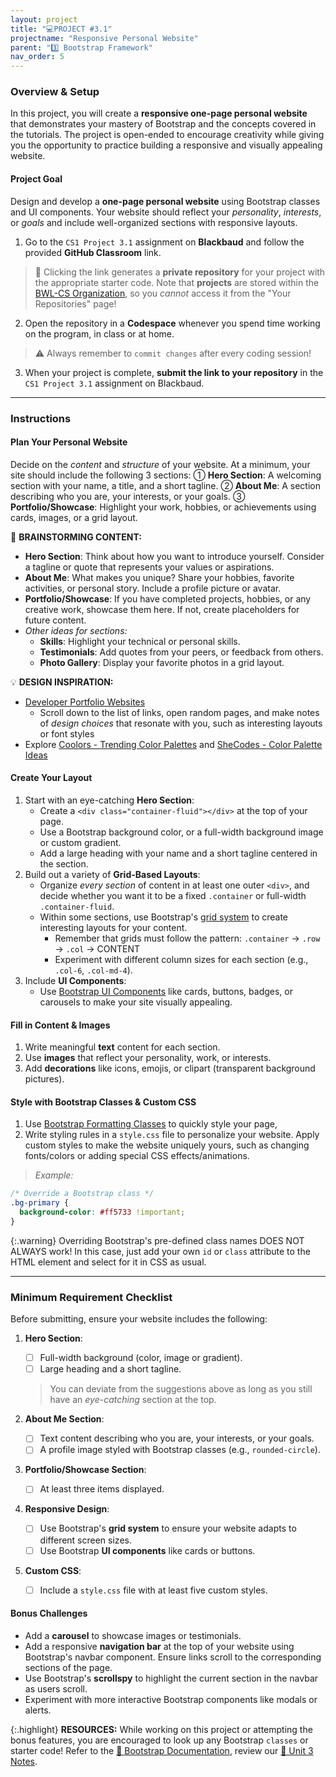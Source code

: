 ```yaml
---
layout: project
title: "💻PROJECT #3.1"
projectname: "Responsive Personal Website"
parent: "3️⃣ Bootstrap Framework"
nav_order: 5
---
```



### Overview & Setup

In this project, you will create a **responsive one-page personal website** that demonstrates your mastery of Bootstrap and the concepts covered in the tutorials. The project is open-ended to encourage creativity while giving you the opportunity to practice building a responsive and visually appealing website.

#### Project Goal
Design and develop a **one-page personal website** using Bootstrap classes and UI components. Your website should reflect your _personality_, _interests_, or _goals_ and include well-organized sections with responsive layouts.

<div class="setup" markdown="block">

1. Go to the `CS1 Project 3.1` assignment on **Blackbaud** and follow the provided **GitHub Classroom** link.
  > 📁 Clicking the link generates a **private repository** for your project with the appropriate starter code. Note that **projects** are stored within the [BWL-CS Organization](https://github.com/BWL-CS), so you _cannot_ access it from the "Your Repositories" page!
2. Open the repository in a **Codespace** whenever you spend time working on the program, in class or at home. 
  > ⚠️ Always remember to `commit changes` after every coding session!
3. When your project is complete, **submit the link to your repository** in the `CS1 Project 3.1` assignment on Blackbaud.

</div>

--- 

### Instructions

#### Plan Your Personal Website

Decide on the _content_ and _structure_ of your website. At a minimum, your site should include the following 3 sections:
① **Hero Section**: A welcoming section with your name, a title, and a short tagline. 
② **About Me**: A section describing who you are, your interests, or your goals.
③ **Portfolio/Showcase**: Highlight your work, hobbies, or achievements using cards, images, or a grid layout.

<div class="task" markdown="block">
  
🧠 **BRAINSTORMING CONTENT:**
- **Hero Section**: Think about how you want to introduce yourself. Consider a tagline or quote that represents your values or aspirations.
- **About Me**: What makes you unique? Share your hobbies, favorite activities, or personal story. Include a profile picture or avatar.
- **Portfolio/Showcase**: If you have completed projects, hobbies, or any creative work, showcase them here. If not, create placeholders for future content.
- _Other ideas for sections:_
  - **Skills**: Highlight your technical or personal skills. 
  - **Testimonials**: Add quotes from your peers, or feedback from others.
  - **Photo Gallery**: Display your favorite photos in a grid layout. 

💡 **DESIGN INSPIRATION:** 
- [Developer Portfolio Websites](https://github.com/emmabostian/developer-portfolios)
  - Scroll down to the list of links, open random pages, and make notes of _design choices_ that resonate with you, such as interesting layouts or font styles
- Explore [Coolors - Trending Color Palettes](https://coolors.co/palettes/trending) and [SheCodes - Color Palette Ideas](https://www.shecodes.io/palettes)

</div>

#### Create Your Layout
1. Start with an eye-catching **Hero Section**:
   - Create a `<div class="container-fluid"></div>` at the top of your page. 
   - Use a Bootstrap background color, or a full-width background image or custom gradient.
   - Add a large heading with your name and a short tagline centered in the section.
1. Build out a variety of **Grid-Based Layouts**:
   - Organize _every section_ of content in at least one outer `<div>`, and decide whether you want it to be a fixed `.container` or full-width `.container-fluid`.  
   - Within some sections, use Bootstrap's [grid system](https://getbootstrap.com/docs/5.3/layout/grid/) to create interesting layouts for your content.
     - Remember that grids must follow the pattern: `.container` → `.row` → `.col` → CONTENT
     - Experiment with different column sizes for each section (e.g., `.col-6`, `.col-md-4`).
1. Include **UI Components**:
   - Use [Bootstrap UI Components](https://coderina.dev/webdocs/docs/unit03/notes302.html) like cards, buttons, badges, or carousels to make your site visually appealing.

#### Fill in Content & Images
1. Write meaningful **text** content for each section.
2. Use **images** that reflect your personality, work, or interests.
3. Add **decorations** like icons, emojis, or clipart (transparent background pictures).

#### Style with Bootstrap Classes & Custom CSS
1. Use [Bootstrap Formatting Classes](https://coderina.dev/webdocs/docs/unit03/notes301.html) to quickly style your page,
2. Write styling rules in a `style.css` file to personalize your website. Apply custom styles to make the website uniquely yours, such as changing fonts/colors or adding special CSS effects/animations. 
  > _Example:_
  ```css
  /* Override a Bootstrap class */
  .bg-primary {
    background-color: #ff5733 !important;
  }
  ```

{:.warning}
Overriding Bootstrap's pre-defined class names DOES NOT ALWAYS work! In this case, just add your own `id` or `class` attribute to the HTML element and select for it in CSS as usual. 

--- 

### Minimum Requirement Checklist

Before submitting, ensure your website includes the following:

1. **Hero Section**:
   - [ ] Full-width background (color, image or gradient).
   - [ ] Large heading and a short tagline.
   > You can deviate from the suggestions above as long as you still have an _eye-catching_ section at the top.

2. **About Me Section**:
   - [ ] Text content describing who you are, your interests, or your goals.
   - [ ] A profile image styled with Bootstrap classes (e.g., `rounded-circle`).

3. **Portfolio/Showcase Section**:
   - [ ] At least three items displayed.

4. **Responsive Design**:
   - [ ] Use Bootstrap's **grid system** to ensure your website adapts to different screen sizes.
   - [ ] Use Bootstrap **UI components** like cards or buttons.

5. **Custom CSS**:
   - [ ] Include a `style.css` file with at least five custom styles.

#### Bonus Challenges
- Add a **carousel** to showcase images or testimonials.
- Add a responsive **navigation bar** at the top of your website using Bootstrap's navbar component. Ensure links scroll to the corresponding sections of the page.
- Use Bootstrap's **scrollspy** to highlight the current section in the navbar as users scroll.
- Experiment with more interactive Bootstrap components like modals or alerts.


{:.highlight}
**RESOURCES:** While working on this project or attempting the bonus features, you are encouraged to look up any Bootstrap `classes` or starter code! Refer to the [📖 Bootstrap Documentation](https://www.w3schools.com/css/), review our [📓 Unit 3 Notes](https://coderina.dev/webdocs/unit03). 

